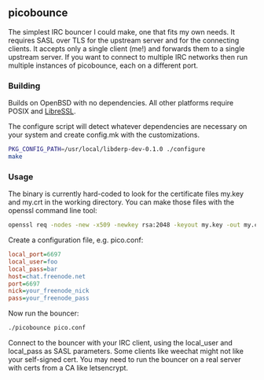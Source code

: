 ## picobounce

The simplest IRC bouncer I could make, one that fits my own needs. It requires
SASL over TLS for the upstream server and for the connecting clients. It
accepts only a single client (me!) and forwards them to a single upstream
server. If you want to connect to multiple IRC networks then run multiple
instances of picobounce, each on a different port.

### Building

Builds on OpenBSD with no dependencies. All other platforms require POSIX and
[LibreSSL](https://www.libressl.org/).

The configure script will detect whatever dependencies are necessary on your
system and create config.mk with the customizations.

```sh
PKG_CONFIG_PATH=/usr/local/libderp-dev-0.1.0 ./configure
make
```

### Usage

The binary is currently hard-coded to look for the certificate files my.key and
my.crt in the working directory. You can make those files with the openssl
command line tool:

```sh
openssl req -nodes -new -x509 -newkey rsa:2048 -keyout my.key -out my.crt
```

Create a configuration file, e.g. pico.conf:

```ini
local_port=6697
local_user=foo
local_pass=bar
host=chat.freenode.net
port=6697
nick=your_freenode_nick
pass=your_freenode_pass
```

Now run the bouncer:

```sh
./picobounce pico.conf
```

Connect to the bouncer with your IRC client, using the local_user and
local_pass as SASL parameters. Some clients like weechat might not like your
self-signed cert. You may need to run the bouncer on a real server with certs
from a CA like letsencrypt.
